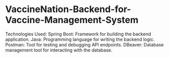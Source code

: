 # VaccineNation-Backend-for-Vaccine-Management-System
Technologies Used:  Spring Boot: Framework for building the backend application. Java: Programming language for writing the backend logic. Postman: Tool for testing and debugging API endpoints. DBeaver: Database management tool for interacting with the database.
